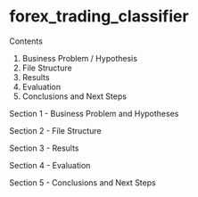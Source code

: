 # forex_trading_classifier

Contents
1. Business Problem / Hypothesis
2. File Structure 
3. Results
4. Evaluation 
5. Conclusions and Next Steps



Section 1 - Business Problem and Hypotheses



Section 2 - File Structure




Section 3 - Results





Section 4 -  Evaluation





Section 5 - Conclusions and Next Steps
